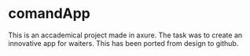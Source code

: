 # comandApp
This is an accademical project made in axure. The task was to create an innovative app for waiters. This has been ported from design to github.
